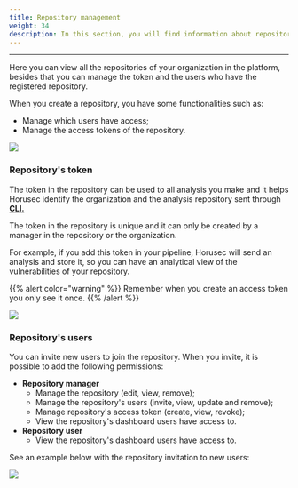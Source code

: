 ```yaml
---
title: Repository management
weight: 34
description: In this section, you will find information about repository management.
---
```


---

Here you can view all the repositories of your organization in the platform, besides that you can manage the token and the users who have the registered repository.

When you create a repository, you have some functionalities such as: 

* Manage which users have access; 
* Manage the access tokens of the repository. 

![](/docs/en/references/manager/repository-management/1-repository-organization.gif)

### Repository's token

The token in the repository can be used to all analysis you make and it helps Horusec identify the organization and the analysis repository sent through [**CLI.**](../../cli) 

The token in the repository is unique and it can only be created by a manager in the repository or the organization.  

For example, if you add this token in your pipeline, Horusec will send an analysis and store it, so you can have an analytical view of the vulnerabilities of your repository.


{{% alert color="warning" %}}
Remember when you create an access token you only see it once.
{{% /alert %}}


![](/docs/en/references/manager/repository-management/2-token-repository.gif)

### Repository's users

You can invite new users to join the repository. When you invite, it is possible to add the following permissions: 

* **Repository manager**
  * Manage the repository \(edit, view, remove\);
  * Manage the repository's users \(invite, view, update and remove\);
  * Manage repository's access token \(create, view, revoke\);
  * View the repository's dashboard users have access to.  
* **Repository user**
  * View the repository's dashboard users have access to. 

See an example below with the repository invitation to new users: 

![](/docs/en/references/manager/repository-management/3-invite-user.gif)
